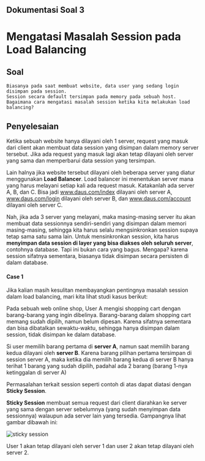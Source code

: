 ## Dokumentasi Soal 3
# Mengatasi Masalah Session pada Load Balancing

## Soal

```
Biasanya pada saat membuat website, data user yang sedang login disimpan pada session. 
Session secara default tersimpan pada memory pada sebuah host. 
Bagaimana cara mengatasi masalah session ketika kita melakukan load balancing?
```

## Penyelesaian

Ketika sebuah website hanya dilayani oleh 1 server, request yang masuk dari client akan membuat data session yang disimpan dalam memory server tersebut. Jika ada request yang masuk lagi akan tetap dilayani oleh server yang sama dan memperbarui data session yang tersimpan.

Lain halnya jika website tersebut dilayani oleh beberapa server yang diatur menggunakan **Load Balancer**. Load balancer ini menentukan server mana yang harus melayani setiap kali ada request masuk. Katakanlah ada server A, B, dan C. Bisa jadi www.daus.com/index dilayani oleh server A, www.daus.com/login dilayani oleh server B, dan www.daus.com/account dilayani oleh server C.

Nah, jika ada 3 server yang melayani, maka masing-masing server itu akan membuat data sessionnya sendiri-sendiri yang disimpan dalam memori masing-masing, sehingga kita harus selalu mengsinkronkan session supaya tetap sama satu sama lain. Untuk mensinkronkan session, kita harus **menyimpan data session di layer yang bisa diakses oleh seluruh server**, contohnya database. Tapi ini bukan cara yang bagus. Mengapa? karena session sifatnya sementara, biasanya tidak disimpan secara persisten di dalam database.

#### **Case 1**

Jika kalian masih kesulitan membayangkan pentingnya masalah session dalam load balancing, 
mari kita lihat studi kasus berikut:

Pada sebuah web online shop, User A mengisi shopping cart dengan barang-barang yang ingin dibelinya. Barang-barang dalam shopping cart memang sudah dipilih, namun belum dipesan. 
Karena sifatnya sementara dan bisa dibatalkan sewaktu-waktu, sehingga hanya disimpan dalam session, tidak disimpan ke dalam database.

Si user memilih barang pertama di **server A**, namun saat memilih barang kedua dilayani oleh **server B**. Karena barang pilihan pertama tersimpan di session server A, maka ketika dia memilih barang kedua di server B hanya terihat 1 barang yang sudah dipilih, padahal ada 2 barang (barang 1-nya ketinggalan di server A)


Permasalahan terkait session seperti contoh di atas dapat diatasi dengan **Sticky Session**.

**Sticky Session** membuat semua request dari client diarahkan ke server yang sama dengan server sebelumnya (yang sudah menyimpan data sessionnya) walaupun ada server lain yang tersedia. Gampangnya lihat gambar dibawah ini:

![sticky session](https://wwwimages2.adobe.com/content/dam/acom/en/devnet/coldfusion/articles/clustering_cf8/1283240747221.jpg)

User 1 akan tetap dilayani oleh server 1 dan user 2 akan tetap dilayani oleh server 2.
